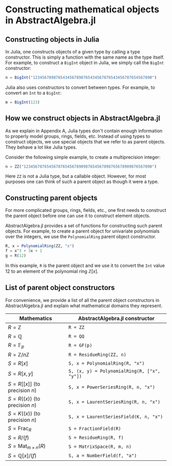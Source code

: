 # Constructing mathematical objects in AbstractAlgebra.jl

## Constructing objects in Julia

In Julia, one constructs objects of a given type by calling a type constructor. This is
simply a function with the same name as the type itself. For example, to construct a 
`BigInt` object in Julia, we simply call the `BigInt` constructor:

```julia
n = BigInt("1234567898765434567898765434567876543456787654567890")
```

Julia also uses constructors to convert between types. For example, to convert an `Int`
to a `BigInt`:

```julia
m = BigInt(123)
```

## How we construct objects in AbstractAlgebra.jl

As we explain in Appendix A, Julia types don't contain enough information to properly
model groups, rings, fields, etc. Instead of using types to construct objects, we use
special objects that we refer to as parent objects. They behave a lot like Julia types.

Consider the following simple example, to create a multiprecision integer:

```julia
n = ZZ("12345678765456787654567890987654567898765678909876567890")
```

Here `ZZ` is not a Julia type, but a callable object. However, for most purposes
one can think of such a parent object as though it were a type.

## Constructing parent objects

For more complicated groups, rings, fields, etc., one first needs to construct the
parent object before one can use it to construct element objects.

AbstractAlgebra.jl provides a set of functions for constructing such parent objects.
For example, to create a parent object for univariate polynomials over the integers,
we use the `PolynomialRing` parent object constructor.

```julia
R, x = PolynomialRing(ZZ, "x")
f = x^3 + 3x + 1
g = R(12)
```

In this example, `R` is the parent object and we use it to convert the `Int` value
$12$ to an element of the polynomial ring $\mathbb{Z}[x]$.

## List of parent object constructors

For convenience, we provide a list of all the parent object constructors in
AbstractAlgebra.jl and explain what mathematical domains they represent.

| Mathematics                      | AbstractAlgebra.jl constructor              |
|----------------------------------|---------------------------------------------|
| $R = \mathbb{Z}$                 | `R = ZZ`                                    |
| $R = \mathbb{Q}$                 | `R = QQ`                                    |
| $R = \mathbb{F}_{p}$             | `R = GF(p)`                                 |
| $R = \mathbb{Z}/n\mathbb{Z}$     | `R = ResidueRing(ZZ, n)`                    |
| $S = R[x]$                       | `S, x = PolynomialRing(R, "x")`             |
| $S = R[x, y]$                    | `S, (x, y) = PolynomialRing(R, ["x", "y"])` |
| $S = R[[x]]$ (to precision $n$)  | `S, x = PowerSeriesRing(R, n, "x")`         |
| $S = R((x))$ (to precision $n$)  | `S, x = LaurentSeriesRing(R, n, "x")`       |
| $S = K((x))$ (to precision $n$)  | `S, x = LaurentSeriesField(K, n, "x")`      |
| $S = \mbox{Frac}_R$              | `S = FractionField(R)`                      |
| $S = R/(f)$                      | `S = ResidueRing(R, f)`                     |
| $S = \mbox{Mat}_{m\times n}(R)$  | `S = MatrixSpace(R, m, n)`                  |
| $S = \mathbb{Q}[x]/(f)$          | `S, a = NumberField(f, "a")`                |

